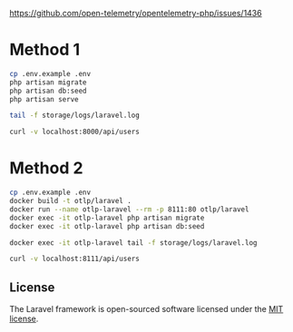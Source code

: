 https://github.com/open-telemetry/opentelemetry-php/issues/1436

# Method 1

```sh
cp .env.example .env
php artisan migrate
php artisan db:seed
php artisan serve
```

```sh
tail -f storage/logs/laravel.log
```

```sh
curl -v localhost:8000/api/users
```

# Method 2

```sh
cp .env.example .env
docker build -t otlp/laravel .
docker run --name otlp-laravel --rm -p 8111:80 otlp/laravel
docker exec -it otlp-laravel php artisan migrate
docker exec -it otlp-laravel php artisan db:seed
```

```sh
docker exec -it otlp-laravel tail -f storage/logs/laravel.log
```

```sh
curl -v localhost:8111/api/users
```

## License

The Laravel framework is open-sourced software licensed under the [MIT license](https://opensource.org/licenses/MIT).
